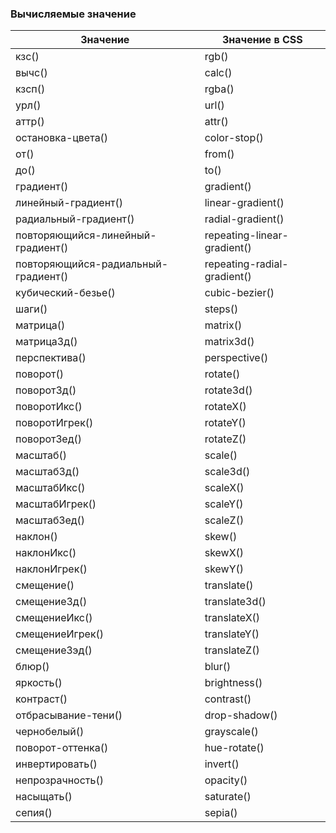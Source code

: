### Вычисляемые значение

Значение | Значение в CSS
--- | --- 
кзс() | rgb()
вычс() | calc()
кзсп() | rgba()
урл() | url()
аттр() | attr()
остановка-цвета() | color-stop()
от() | from()
до() | to()
градиент() | gradient()
линейный-градиент() | linear-gradient()
радиальный-градиент() | radial-gradient()
повторяющийся-линейный-градиент() | repeating-linear-gradient()
повторяющийся-радиальный-градиент() | repeating-radial-gradient()
кубический-безье() | cubic-bezier()
шаги() | steps()
матрица() | matrix()
матрица3д() | matrix3d()
перспектива() | perspective()
поворот() | rotate()
поворот3д() | rotate3d()
поворотИкс() | rotateX()
поворотИгрек() | rotateY()
поворотЗед() | rotateZ()
масштаб() | scale()
масштаб3д() | scale3d()
масштабИкс() | scaleX()
масштабИгрек() | scaleY()
масштабЗед() | scaleZ()
наклон() | skew()
наклонИкс() | skewX()
наклонИгрек() | skewY()
смещение() | translate()
смещение3д() | translate3d()
смещениеИкс() | translateX()
смещениеИгрек() | translateY()
смещениеЗэд() | translateZ()
блюр() | blur()
яркость() | brightness()
контраст() | contrast()
отбрасывание-тени() | drop-shadow()
чернобелый() | grayscale()
поворот-оттенка() | hue-rotate()
инвертировать() | invert()
непрозрачность() | opacity()
насыщать() | saturate()
сепия() | sepia()

